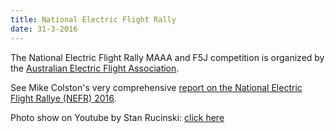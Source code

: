 ```yaml
---
title: National Electric Flight Rally
date: 31-3-2016
---
```

The National Electric Flight Rally MAAA and F5J competition is organized by the [Australian Electric
Flight Association](http://www.aefanet.com). 

See Mike Colston's very comprehensive 
[report on the National Electric Flight Rallye (NEFR) 2016](https://www.aefanet.com/52-administration/95-nefr-2017).

Photo show on Youtube by Stan Rucinski: [click here](https://www.youtube.com/watch?v=cwU0MvZrJQ8)




